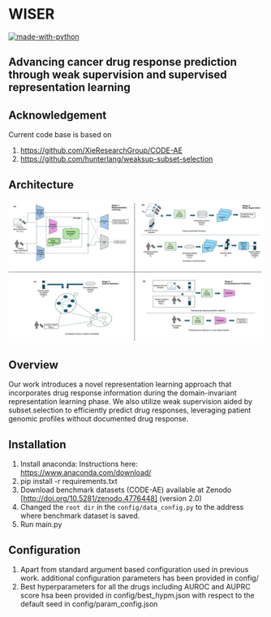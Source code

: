 # WISER
[![made-with-python](https://img.shields.io/badge/Made%20with-Python3-1f425f.svg?color=purple)](https://www.python.org/)
## Advancing cancer drug response prediction through weak supervision and supervised representation learning
## Acknowledgement
Current code base is based on 
1. https://github.com/XieResearchGroup/CODE-AE
2. https://github.com/hunterlang/weaksup-subset-selection  
## Architecture
![architecture](./images/arch.png?raw=true)
## Overview 
Our work introduces a novel representation learning approach that incorporates drug response information during the domain-invariant representation learning phase. We also utilize weak supervision aided by subset selection to efficiently predict drug responses, leveraging patient genomic profiles without documented drug response.
## Installation
1. Install anaconda:
Instructions here: https://www.anaconda.com/download/
2. pip install -r requirements.txt
3. Download benchmark datasets (CODE-AE) available at Zenodo [http://doi.org/10.5281/zenodo.4776448]   (version 2.0)
4. Changed the `root dir` in the `config/data_config.py` to the address where benchmark dataset is saved.
5. Run main.py

## Configuration
1. Apart from standard argument based configuration used in previous work. additional configuration parameters has been provided in config/
2. Best hyperparameters for all the drugs including AUROC and AUPRC score hsa been provided in config/best_hypm.json with respect to the default seed in config/param_config.json
